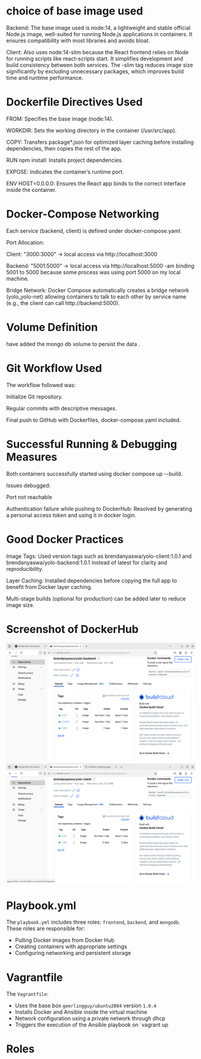 # choice of base image used 
Backend: The base image used is node:14, a lightweight and stable official Node.js image, well-suited for running Node.js applications in containers. It ensures compatibility with most libraries and avoids bloat.

Client: Also uses node:14-slim because the React frontend relies on Node for running scripts like react-scripts start. It simplifies development and build consistency between both services.
The -slim tag reduces image size significantly by excluding unnecessary packages, which improves build time and runtime performance.

# Dockerfile Directives Used

FROM: Specifies the base image (node:14).

WORKDIR: Sets the working directory in the container (/usr/src/app).

COPY: Transfers package*.json for optimized layer caching before installing dependencies, then copies the rest of the app.

RUN npm install: Installs project dependencies.

EXPOSE: Indicates the container’s runtime port.

ENV HOST=0.0.0.0: Ensures the React app binds to the correct interface inside the container.

# Docker-Compose Networking

Each service (backend, client) is defined under docker-compose.yaml.

Port Allocation:

Client: "3000:3000" → local access via http://localhost:3000

Backend: "5001:5000" → local access via http://localhost:5000 -am binding 5001 to 5000 because some process was using port 5000 on my local machine.

Bridge Network: Docker Compose automatically creates a bridge network (yolo_yolo-net) allowing containers to talk to each other by service name (e.g., the client can call http://backend:5000).

# Volume Definition

have added the mongo db volume to persist the data .


#  Git Workflow Used

The workflow followed was:

Initialize Git repository.

Regular commits with descriptive messages.

Final push to GitHub with  Dockerfiles,  docker-compose.yaml included.

# Successful Running & Debugging Measures

Both containers successfully started using docker compose up --build.

Issues debugged:

Port not reachable

Authentication failure while pushing to DockerHub: Resolved by generating a personal access token and using it in docker login.

#  Good Docker Practices

Image Tags: Used version tags such as brendanyaswa/yolo-client:1.0.1 and brendanyaswa/yolo-backend:1.0.1 instead of latest for clarity and reproducibility.

Layer Caching: Installed dependencies before copying the full app to benefit from Docker layer caching.

Multi-stage builds (optional for production) can be added later to reduce image size.

# Screenshot of DockerHub

![alt text](image-1.png)
![alt text](image.png)
# Playbook.yml
The `playbook.yml` includes three roles: `frontend`, `backend`, and `mongodb`. These roles are responsible for:

- Pulling Docker images from Docker Hub
- Creating containers with appropriate settings
- Configuring networking and persistent storage
# Vagrantfile
The `Vagrantfile`:
- Uses the base box `geerlingguy/ubuntu2004` version `1.0.4`
- Installs Docker and Ansible inside the virtual machine
- Network configuration using a private network through dhcp 
- Triggers the execution of the Ansible playbook on `vagrant up
# Roles 
